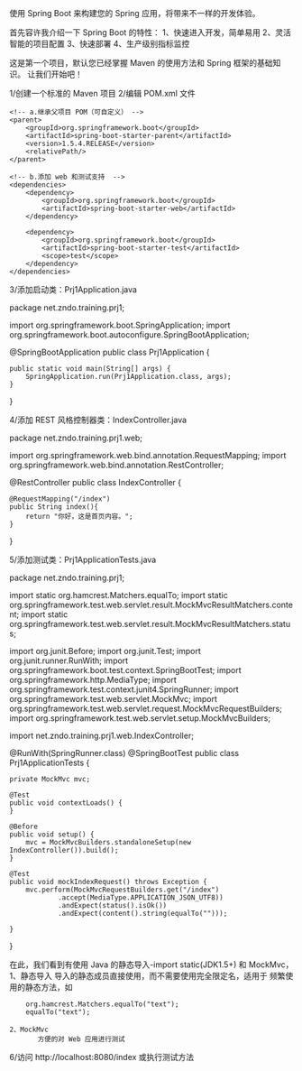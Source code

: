 使用 Spring Boot 来构建您的 Spring 应用，将带来不一样的开发体验。

首先容许我介绍一下 Spring Boot 的特性：
1、快速进入开发，简单易用
2、灵活智能的项目配置
3、快速部署
4、生产级别指标监控

这是第一个项目，默认您已经掌握 Maven 的使用方法和 Spring 框架的基础知识。
让我们开始吧！

1/创建一个标准的 Maven 项目
2/编辑 POM.xml 文件

    <!-- a.继承父项目 POM（可自定义） -->
    <parent>
        <groupId>org.springframework.boot</groupId>
        <artifactId>spring-boot-starter-parent</artifactId>
        <version>1.5.4.RELEASE</version>
        <relativePath/>
    </parent>
    
    <!-- b.添加 web 和测试支持  -->
    <dependencies>
        <dependency>
            <groupId>org.springframework.boot</groupId>
            <artifactId>spring-boot-starter-web</artifactId>
        </dependency>

        <dependency>
            <groupId>org.springframework.boot</groupId>
            <artifactId>spring-boot-starter-test</artifactId>
            <scope>test</scope>
        </dependency>
    </dependencies>
    
3/添加启动类：Prj1Application.java

package net.zndo.training.prj1;

import org.springframework.boot.SpringApplication;
import org.springframework.boot.autoconfigure.SpringBootApplication;

@SpringBootApplication
public class Prj1Application {

    public static void main(String[] args) {
        SpringApplication.run(Prj1Application.class, args);
    }
}

4/添加 REST 风格控制器类：IndexController.java

package net.zndo.training.prj1.web;

import org.springframework.web.bind.annotation.RequestMapping;
import org.springframework.web.bind.annotation.RestController;

@RestController
public class IndexController {

    @RequestMapping("/index")
    public String index(){
        return "你好，这是首页内容。";
    }
}

5/添加测试类：Prj1ApplicationTests.java

package net.zndo.training.prj1;

import static org.hamcrest.Matchers.equalTo;
import static org.springframework.test.web.servlet.result.MockMvcResultMatchers.content;
import static org.springframework.test.web.servlet.result.MockMvcResultMatchers.status;

import org.junit.Before;
import org.junit.Test;
import org.junit.runner.RunWith;
import org.springframework.boot.test.context.SpringBootTest;
import org.springframework.http.MediaType;
import org.springframework.test.context.junit4.SpringRunner;
import org.springframework.test.web.servlet.MockMvc;
import org.springframework.test.web.servlet.request.MockMvcRequestBuilders;
import org.springframework.test.web.servlet.setup.MockMvcBuilders;

import net.zndo.training.prj1.web.IndexController;

@RunWith(SpringRunner.class)
@SpringBootTest
public class Prj1ApplicationTests {

    private MockMvc mvc;

    @Test
    public void contextLoads() {
    }

    @Before
    public void setup() {
        mvc = MockMvcBuilders.standaloneSetup(new IndexController()).build();
    }

    @Test
    public void mockIndexRequest() throws Exception {
        mvc.perform(MockMvcRequestBuilders.get("/index")
                .accept(MediaType.APPLICATION_JSON_UTF8))
                .andExpect(status().isOk())
                .andExpect(content().string(equalTo("")));

    }

}

在此，我们看到有使用 Java 的静态导入-import static(JDK1.5+) 和 MockMvc，
    1、静态导入
        导入的静态成员直接使用，而不需要使用完全限定名，适用于
        频繁使用的静态方法，如
    
        org.hamcrest.Matchers.equalTo("text");
        equalTo("text");
        
    2、MockMvc
           方便的对 Web 应用进行测试
        
6/访问 http://localhost:8080/index 或执行测试方法        
        
        